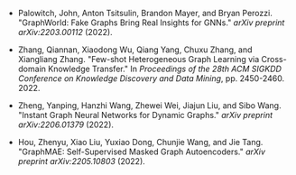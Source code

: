 * Palowitch, John, Anton Tsitsulin, Brandon Mayer, and Bryan Perozzi. "GraphWorld: Fake Graphs Bring Real Insights for GNNs." *arXiv preprint arXiv:2203.00112* (2022).

* Zhang, Qiannan, Xiaodong Wu, Qiang Yang, Chuxu Zhang, and Xiangliang Zhang. "Few-shot Heterogeneous Graph Learning via Cross-domain Knowledge Transfer." In *Proceedings of the 28th ACM SIGKDD Conference on Knowledge Discovery and Data Mining*, pp. 2450-2460. 2022.
* Zheng, Yanping, Hanzhi Wang, Zhewei Wei, Jiajun Liu, and Sibo Wang. "Instant Graph Neural Networks for Dynamic Graphs." *arXiv preprint arXiv:2206.01379* (2022).
* Hou, Zhenyu, Xiao Liu, Yuxiao Dong, Chunjie Wang, and Jie Tang. "GraphMAE: Self-Supervised Masked Graph Autoencoders." *arXiv preprint arXiv:2205.10803* (2022).